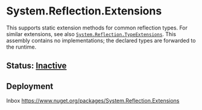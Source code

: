 # System.Reflection.Extensions
This supports static extension methods for common reflection types. For similar extensions, see also [`System.Reflection.TypeExtensions`](../System.Reflection.TypeExtensions/readme.md). This assembly contains no implementations; the declared types are forwarded to the runtime.

## Status: [Inactive](../system.reflection/overview.md#status)

## Deployment
Inbox
https://www.nuget.org/packages/System.Reflection.Extensions
